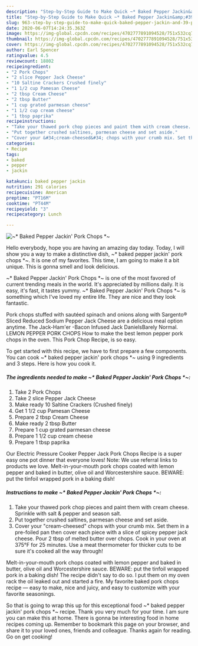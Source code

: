 ```yaml
---
description: "Step-by-Step Guide to Make Quick ~* Baked Pepper Jackin&amp;#39; Pork Chops *~"
title: "Step-by-Step Guide to Make Quick ~* Baked Pepper Jackin&amp;#39; Pork Chops *~"
slug: 963-step-by-step-guide-to-make-quick-baked-pepper-jackin-and-39-pork-chops
date: 2020-06-07T14:24:35.363Z
image: https://img-global.cpcdn.com/recipes/4702777891094528/751x532cq70/baked-pepper-jackin-pork-chops-recipe-main-photo.jpg
thumbnail: https://img-global.cpcdn.com/recipes/4702777891094528/751x532cq70/baked-pepper-jackin-pork-chops-recipe-main-photo.jpg
cover: https://img-global.cpcdn.com/recipes/4702777891094528/751x532cq70/baked-pepper-jackin-pork-chops-recipe-main-photo.jpg
author: Earl Spencer
ratingvalue: 4.5
reviewcount: 18802
recipeingredient:
- "2 Pork Chops"
- "2 slice Pepper Jack Cheese"
- "10 Saltine Crackers Crushed finely"
- "1 1/2 cup Pamesan Cheese"
- "2 tbsp Cream Cheese"
- "2 tbsp Butter"
- "1 cup grated parmesan cheese"
- "1 1/2 cup cream cheese"
- "1 tbsp paprika"
recipeinstructions:
- "Take your thawed pork chop pieces and paint them with cream cheese. Sprinkle with salt &amp; pepper and season salt."
- "Put together crushed saltines, parmesan cheese and set aside."
- "Cover your &#34;cream-cheesed&#34; chops with your crumb mix. Set them in a pre-foiled pan then cover each piece with a slice of spicey pepper jack cheese. Pour 2 tbsp of melted butter over chops. Cook in your oven at 375°F for 25 minutes. Use a meat thermometer for thicker cuts to be sure it&#39;s cooked all the way through!"
categories:
- Recipe
tags:
- baked
- pepper
- jackin

katakunci: baked pepper jackin 
nutrition: 291 calories
recipecuisine: American
preptime: "PT16M"
cooktime: "PT44M"
recipeyield: "3"
recipecategory: Lunch

---
```



![~* Baked Pepper Jackin&#39; Pork Chops *~](https://img-global.cpcdn.com/recipes/4702777891094528/751x532cq70/baked-pepper-jackin-pork-chops-recipe-main-photo.jpg)

Hello everybody, hope you are having an amazing day today. Today, I will show you a way to make a distinctive dish, ~* baked pepper jackin&#39; pork chops *~. It is one of my favorites. This time, I am going to make it a bit unique. This is gonna smell and look delicious.

~* Baked Pepper Jackin&#39; Pork Chops *~ is one of the most favored of current trending meals in the world. It's appreciated by millions daily. It is easy, it's fast, it tastes yummy. ~* Baked Pepper Jackin&#39; Pork Chops *~ is something which I've loved my entire life. They are nice and they look fantastic.

Pork chops stuffed with sautéed spinach and onions along with Sargento® Sliced Reduced Sodium Pepper Jack Cheese are a delicious meal option anytime. The Jack-Ham&#39;er -Bacon Infused Jack DanielsBarely Normal. LEMON PEPPER PORK CHOPS How to make the best lemon pepper pork chops in the oven. This Pork Chop Recipe, is so easy.


To get started with this recipe, we have to first prepare a few components. You can cook ~* baked pepper jackin&#39; pork chops *~ using 9 ingredients and 3 steps. Here is how you cook it.

<!--inarticleads1-->

##### The ingredients needed to make ~* Baked Pepper Jackin&#39; Pork Chops *~:

1. Take 2 Pork Chops
1. Take 2 slice Pepper Jack Cheese
1. Make ready 10 Saltine Crackers (Crushed finely)
1. Get 1 1/2 cup Pamesan Cheese
1. Prepare 2 tbsp Cream Cheese
1. Make ready 2 tbsp Butter
1. Prepare 1 cup grated parmesan cheese
1. Prepare 1 1/2 cup cream cheese
1. Prepare 1 tbsp paprika


Our Electric Pressure Cooker Pepper Jack Pork Chops Recipe is a super easy one pot dinner that everyone loves! Note: We use referral links to products we love. Melt-in-your-mouth pork chops coated with lemon pepper and baked in butter, olive oil and Worcestershire sauce. BEWARE: put the tinfoil wrapped pork in a baking dish! 

<!--inarticleads2-->

##### Instructions to make ~* Baked Pepper Jackin&#39; Pork Chops *~:

1. Take your thawed pork chop pieces and paint them with cream cheese. Sprinkle with salt &amp; pepper and season salt.
1. Put together crushed saltines, parmesan cheese and set aside.
1. Cover your &#34;cream-cheesed&#34; chops with your crumb mix. Set them in a pre-foiled pan then cover each piece with a slice of spicey pepper jack cheese. Pour 2 tbsp of melted butter over chops. Cook in your oven at 375°F for 25 minutes. Use a meat thermometer for thicker cuts to be sure it&#39;s cooked all the way through!


Melt-in-your-mouth pork chops coated with lemon pepper and baked in butter, olive oil and Worcestershire sauce. BEWARE: put the tinfoil wrapped pork in a baking dish! The recipe didn&#39;t say to do so. I put them on my oven rack the oil leaked out and started a fire. My favorite baked pork chops recipe — easy to make, nice and juicy, and easy to customize with your favorite seasonings. 

So that is going to wrap this up for this exceptional food ~* baked pepper jackin&#39; pork chops *~ recipe. Thank you very much for your time. I am sure you can make this at home. There is gonna be interesting food in home recipes coming up. Remember to bookmark this page on your browser, and share it to your loved ones, friends and colleague. Thanks again for reading. Go on get cooking!
